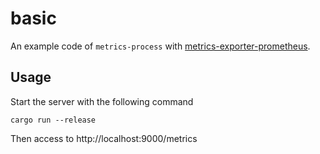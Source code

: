 # basic

An example code of `metrics-process` with [metrics-exporter-prometheus].

[metrics-exporter-prometheus]: https://crates.io/crates/metrics-exporter-prometheus

## Usage

Start the server with the following command

```
cargo run --release
```

Then access to http://localhost:9000/metrics
